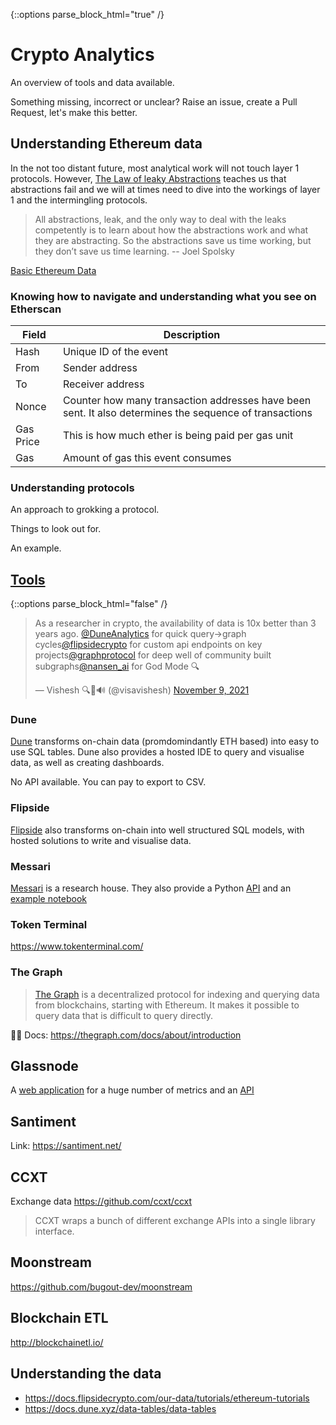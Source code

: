 {::options parse_block_html="true" /}

# Crypto Analytics

An overview of tools and data available.

Something missing, incorrect or unclear? Raise an issue, create a Pull Request, let's make this better.

## Understanding Ethereum data

In the not too distant future, most analytical work will not touch layer 1 protocols. However, [The Law of leaky Abstractions](https://www.joelonsoftware.com/2002/11/11/the-law-of-leaky-abstractions/) teaches us that abstractions fail and we will at times need to dive into the workings of layer 1 and the intermingling protocols.

>  All abstractions, leak, and the only way to deal with the leaks competently is to learn about how the abstractions work and what they are abstracting. So the abstractions save us time working, but they don’t save us time learning. -- Joel Spolsky

[Basic Ethereum Data](./analytics-course/01_basic_ethereum_data.md)

### Knowing how to navigate and understanding what you see on Etherscan

| Field  | Description  |
|---|---|
| Hash | Unique ID of the event  |
| From  | Sender address   |
| To  | Receiver address   |
| Nonce  | Counter how many transaction addresses have been sent. It also determines the sequence of transactions   |
| Gas Price  | This is how much ether is being paid per gas unit   |
| Gas  | Amount of gas this event consumes   |

### Understanding protocols

An approach to grokking a protocol.

Things to look out for.

An example.

## [Tools](#analytics-tools)

{::options parse_block_html="false" /}

<div class="center">

<blockquote class="twitter-tweet"><p lang="en" dir="ltr">As a researcher in crypto, the availability of data is 10x better than 3 years ago. <a href="https://twitter.com/DuneAnalytics?ref_src=twsrc%5Etfw">@DuneAnalytics</a> for quick query-&gt;graph cycles<a href="https://twitter.com/flipsidecrypto?ref_src=twsrc%5Etfw">@flipsidecrypto</a> for custom api endpoints on key projects<a href="https://twitter.com/graphprotocol?ref_src=twsrc%5Etfw">@graphprotocol</a> for deep well of community built subgraphs<a href="https://twitter.com/nansen_ai?ref_src=twsrc%5Etfw">@nansen_ai</a> for God Mode 🔍</p>&mdash; Vishesh 🔍🦇🔊 (@visavishesh) <a href="https://twitter.com/visavishesh/status/1458158005388816393?ref_src=twsrc%5Etfw">November 9, 2021</a></blockquote> <script async src="https://platform.twitter.com/widgets.js" charset="utf-8"></script>

</div>

### Dune

[Dune](https://dune.xyz/home) transforms on-chain data (promdomindantly ETH based) into easy to use SQL tables. Dune also provides a hosted IDE to query and visualise data, as well as creating dashboards.

No API available. You can pay to export to CSV.

### Flipside

[Flipside](https://www.flipsidecrypto.com/) also transforms on-chain into well structured SQL models, with hosted solutions to write and visualise data.

### Messari

[Messari](https://messari.io/) is a research house. They also provide a Python [API](https://github.com/messari/messari-python-api) and an [example notebook](https://github.com/messari/messari-python-api/blob/master/examples/Messari%20API%20Tutorial.ipynb)

### Token Terminal

https://www.tokenterminal.com/

### The Graph

> [The Graph](https://thegraph.com/en/) is a decentralized protocol for indexing and querying data from blockchains, starting with Ethereum. It makes it possible to query data that is difficult to query directly.

🤷‍♂️ Docs: https://thegraph.com/docs/about/introduction

## Glassnode

A [web application](https://studio.glassnode.com/metrics?a=BTC&m=addresses.ActiveCount) for a huge number of metrics and an [API](https://docs.glassnode.com/api/addresses)

## Santiment

Link: https://santiment.net/

## CCXT

Exchange data https://github.com/ccxt/ccxt

> CCXT wraps a bunch of different exchange APIs into a single library interface. 

## Moonstream

https://github.com/bugout-dev/moonstream

## Blockchain ETL

http://blockchainetl.io/


## Understanding the data

- https://docs.flipsidecrypto.com/our-data/tutorials/ethereum-tutorials
- https://docs.dune.xyz/data-tables/data-tables
